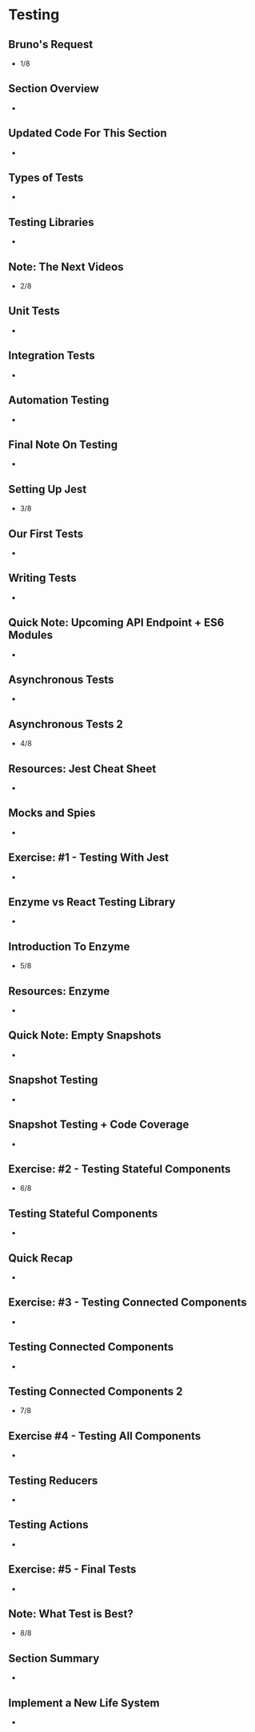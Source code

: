 # Testing

## Bruno's Request
- 1/8 

## Section Overview
- 

## Updated Code For This Section
- 

## Types of Tests
- 

## Testing Libraries
- 

## Note: The Next Videos
- 2/8

## Unit Tests
- 

## Integration Tests
- 

## Automation Testing
- 

## Final Note On Testing
- 

## Setting Up Jest
- 3/8

## Our First Tests
- 

## Writing Tests
- 

## Quick Note: Upcoming API Endpoint + ES6 Modules
- 

## Asynchronous Tests
- 

## Asynchronous Tests 2
- 4/8

## Resources: Jest Cheat Sheet
- 

## Mocks and Spies
- 

## Exercise: #1 - Testing With Jest
- 

## Enzyme vs React Testing Library
- 

## Introduction To Enzyme
- 5/8

## Resources: Enzyme
- 

## Quick Note: Empty Snapshots
- 

## Snapshot Testing
- 

## Snapshot Testing + Code Coverage
- 

## Exercise: #2 - Testing Stateful Components
- 6/8

## Testing Stateful Components
- 

## Quick Recap
- 

## Exercise: #3 - Testing Connected Components
- 

## Testing Connected Components
- 

## Testing Connected Components 2
- 7/8

## Exercise #4 - Testing All Components
- 

## Testing Reducers
- 

## Testing Actions
- 

## Exercise: #5 - Final Tests
- 

## Note: What Test is Best?
- 8/8

## Section Summary
- 

## Implement a New Life System
- 